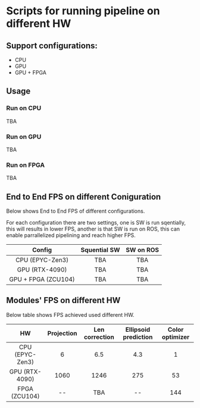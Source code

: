 # Scripts for running pipeline on different HW

## Support configurations:
- CPU
- GPU
- GPU + FPGA

## Usage

### Run on CPU

TBA

### Run on GPU

TBA

### Run on FPGA

TBA

## End to End FPS on different Coniguration

Below shows End to End FPS of different configurations.

For each configuration there are two settings, one is SW is run sqentially, this will results in lower FPS, another is that SW is run on ROS, this can enable parrallelized pipelining and reach higher FPS.

| Config          | Squential SW | SW on ROS |
|:-----------------:|:-------------:|:-------------:|
| CPU (EPYC-Zen3)       | TBA |TBA|
| GPU (RTX-4090)        | TBA |TBA|
| GPU + FPGA (ZCU104)   | TBA |TBA|


## Modules' FPS on different HW

Below table shows FPS achieved used different HW.

| HW          | Projection | Len correction | Ellipsoid prediction | Color optimizer |
|:----------------:|:----------:|:--------------:|:--------------------:|:---------------:|
| CPU (EPYC-Zen3)   | 6          | 6.5            | 4.3                  | 1               |
| GPU (RTX-4090)   | 1060       | 1246           | 275                  | 53              |
| FPGA (ZCU104)   | --      | TBA           | --                   | 144            |
